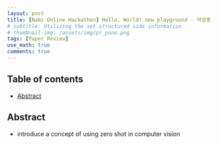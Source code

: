 ```yaml
---
layout: post
title: [Nabi Online Hackathon] Hello, World! new playground - 작성중  
# subtitle: Utilizing the set structured side information  
# thumbnail-img: /assets/img/pr_pono.png 
tags: [Paper Review]
use_math: true
comments: true
---
```


## Table of contents
- [Abstract](#abstract)

## Abstract
- introduce a concept of using zero shot in computer vision

